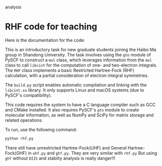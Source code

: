 analysis

# RHF code for teaching

Here is the documentation for the code:

This is an introductory task for new graduate students joining the Haibo Ma group in Shandong University. The task involves using the `gto` module of PySCF to construct a `mol` class, which leverages information from the `mol` class to call `libcint` for the computation of one- and two-electron integrals. The `RHF` class implements a basic Restricted Hartree-Fock (RHF) calculation, with a partial consideration of electron integral symmetries.

The `build.py` script enables automatic compilation and linking with the `libcint.so` library. It only supports Linux and macOS systems (due to PySCF's compatibility).

This code requires the system to have a C language compiler such as GCC and CMake installed. It also requires PySCF's `gto` module to create molecular information, as well as NumPy and SciPy for matrix storage and related operations.

To run, use the following command:

```bash
python rhf.py
```

There still have unrestricted Hartree-Fock(UHF) and General Hartree-Fock(GHF) in `uhf.py` and `ghf.py`. They are very similar with `rhf.py` But using  `ghf` without `DIIS` and stabiity analysis is really danger!!!
